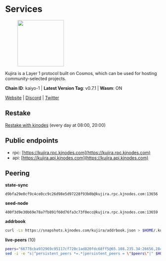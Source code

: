 # Services

<figure><img src="https://raw.githubusercontent.com/kj89/testnet_manuals/main/pingpub/logos/kujira.png" width="150" alt=""><figcaption></figcaption></figure>

Kujira is a Layer 1 protocol built on Cosmos, which can be used for  hosting community-selected projects.

**Chain ID**: kaiyo-1 | **Latest Version Tag**: v0.7.1 | **Wasm**: ON

[Website](https://kujira.app) | [Discord](https://discord.gg/teamkujira) | [Twitter](https://twitter.com/TeamKujira)

## Restake

[Restake with kjnodes](https://restake.app/kujira/kujiravaloper1tnuqj73jfn3724lqz34c27tuv80nv336sadqym) (every day at 08:00, 20:00)
## Public endpoints

* rpc: [https://kujira.rpc.kjnodes.com](https://kujira.rpc.kjnodes.com)
* api: [https://kujira.api.kjnodes.com](https://kujira.api.kjnodes.com)

## Peering

**state-sync**

```text
d9bfa29e0cf9c4ce0cc9c26d98e5d97228f93b0b@kujira.rpc.kjnodes.com:13656
```

**seed-node**

```text
400f3d9e30b69e78a7fb891f60d76fa3c73f0ecc@kujira.rpc.kjnodes.com:13659
```

**addrbook**
```bash
curl -Ls https://snapshots.kjnodes.com/kujira/addrbook.json > $HOME/.kujira/config/addrbook.json
```

**live-peers** (10)
```bash
peers="66778cba932969c95117cf720c1ad820fdc68ff5@65.108.235.34:26656,2840e88816e487a096cca323bc779ad98187e3e4@5.9.72.212:26656,66c551ebcb68fe343c7e2720593dc47426813a68@93.189.30.101:26656,fa57c7c253be46ad9f696ee2f2c1d72cbc6a1591@146.59.52.135:31095,d9bfa29e0cf9c4ce0cc9c26d98e5d97228f93b0b@65.109.88.38:13656,3a7733d4b670a672db326bd6e5f8ae37e14a3dbd@138.201.226.227:26656,d6f2eee997d108d4fde5683e31d678427376dfce@77.68.27.75:26656,6cf8b25d99bacca213c1d762e8d9ea21636fea41@178.211.139.222:26656,01cf570d3b08fdb5fe2f307cb485de7a35a3af23@135.148.55.229:11856,4db916788d45d5454cfe7a68ca02c56996ee6b96@194.163.151.124:26656"
sed -i -e "s|^persistent_peers *=.*|persistent_peers = \"$peers\"|" $HOME/.kujira/config/config.toml
```
